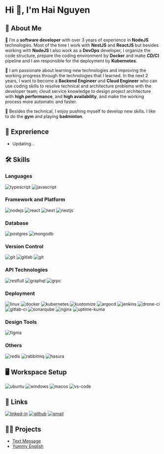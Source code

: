 # Hi 👋, I'm Hai Nguyen

## 🐯 About Me

🤘 I’m a **software developer** with over 3 years of experience in **NodeJS** technologies. Most of the time I work with **NestJS** and **ReactJS** but besides working with **NodeJS** I also work as a **DevOps** developer, I organize the code structure, prepare the coding environment by **Docker** and make **CD/CI** pipeline and I am responsible for the deployment by **Kubernetes**.

🚀 I am passionate about learning new technologies and improving the working progress through the technologies that I learned. In the next 2 years, I want to become a **Backend Engineer** and **Cloud Engineer** who can use coding skills to resolve technical and architecture problems with the developer team; cloud service knowledge to design project architecture with **high performance**, and **high availability**, and make the working process more automatic and faster.

💪 Besides the technical, I enjoy pushing myself to develop new skills. I like to do the **gym** and playing **badminton**.

## 🏅 Exprerience
- Updating...
## 🛠️ Skills

### Languages

![typescript](https://img.shields.io/badge/TypeScript-3178C6?style=for-the-badge&logo=typescript&logoColor=white)
![javascript](https://img.shields.io/badge/JavaScript-323330?style=for-the-badge&logo=javascript&logoColor=F7DF1E)

### Framework and Platform
![nodejs](https://img.shields.io/badge/Node.js-20232A?style=for-the-badge&logo=Node.js&logoColor=339933)
![react](https://img.shields.io/badge/React-20232A?style=for-the-badge&logo=react&logoColor=61DAFB)
![next](https://img.shields.io/badge/Next-000000?style=for-the-badge&logo=nextdotjs&logoColor=FFFFFF)
![nestjs](https://img.shields.io/badge/nestjs-0E0E10?style=for-the-badge&logo=nestjs&logoColor=E0234E)
### Database
![postgres](https://img.shields.io/badge/postgres-31648C?style=for-the-badge&logo=postgresql&logoColor=F7F7F7)
![mongodb](https://img.shields.io/badge/mongodb-118D4D?style=for-the-badge&logo=mongodb&logoColor=F7F7F7)
### Version Control
![git](https://img.shields.io/badge/git-F05033?style=for-the-badge&logo=git&logoColor=F7F7F7)
![gitlab](https://img.shields.io/badge/gitlab-E8EBEF?style=for-the-badge&logo=gitlab&logoColor=FC6D26)
![git](https://img.shields.io/badge/gitea-609926?style=for-the-badge&logo=gitea&logoColor=F7F7F7)
### API Technologies
![restfull](https://img.shields.io/badge/REST_api-0091CF?style=for-the-badge&logo=rest-api&logoColor=white)
![graphql](https://img.shields.io/badge/graphql-E10098?style=for-the-badge&logo=graphql&logoColor=white)
![grpc](https://img.shields.io/badge/grpc-2CA1AA?style=for-the-badge&logo=grpc&logoColor=white)
### Deployment
![linux](https://img.shields.io/badge/linux-FCC624?style=for-the-badge&logo=linux&logoColor=000000)
![docker](https://img.shields.io/badge/docker-2496ED?style=for-the-badge&logo=docker&logoColor=F7F7F7)
![kubernetes](https://img.shields.io/badge/kubernetes-326CE5?style=for-the-badge&logo=kubernetes&logoColor=F7F7F7)
![kustomize](https://img.shields.io/badge/kustomize-345299?style=for-the-badge&logo=kustomize&logoColor=FF6600)
![argocd](https://img.shields.io/badge/argocd-E8EBEF?style=for-the-badge&logo=argo&logoColor=EF7B4D)
![jenkins](https://img.shields.io/badge/jenkins-D24939?style=for-the-badge&logo=jenkins&logoColor=F7F7F7)
![drone-ci](https://img.shields.io/badge/drone_ci-1D3557?style=for-the-badge&logo=drone&logoColor=F7F7F7)
![gitlab-ci](https://img.shields.io/badge/gitlab_ci-E8EBEF?style=for-the-badge&logo=gitlab&logoColor=FC6D26)
![sonarqube](https://img.shields.io/badge/sonarqube-E8EBEF?style=for-the-badge&logo=sonarqube&logoColor=4E9BCD)
![nginx](https://img.shields.io/badge/nginx-009639?style=for-the-badge&logo=nginx&logoColor=F7F7F7)
![uptime-kuma](https://img.shields.io/badge/uptime_kuma-E8EBEF?style=for-the-badge&logo=uptime-kuma&logoColor=5CDD8B)
### Design Tools
![figma](https://img.shields.io/badge/figma-000000?style=for-the-badge&logo=figma&logoColor=white)
### Others
![redis](https://img.shields.io/badge/redis-DC382D?style=for-the-badge&logo=redis&logoColor=F7F7F7)
![rabbitmq](https://img.shields.io/badge/rabbitmq-FF6600?style=for-the-badge&logo=rabbitmq&logoColor=F7F7F7)
![hasura](https://img.shields.io/badge/hasura-E8EBEF?style=for-the-badge&logo=hasura&logoColor=1EB4D4)
## 🖥️ Workspace Setup
![ubuntu](https://img.shields.io/badge/ubuntu-E95420?style=for-the-badge&logo=ubuntu&logoColor=white)
![windows](https://img.shields.io/badge/Windows_10-0078D6?style=for-the-badge&logo=windows&logoColor=white)
![macos](https://img.shields.io/badge/macos-F0F0F0?style=for-the-badge&logo=macos&logoColor=000000)
![vs-code](https://img.shields.io/badge/VS_Code-007ACC?style=for-the-badge&logo=Visual-Studio-Code&logoColor=white)
## 🔗 Links
[![linked-in](https://img.shields.io/badge/Linked_In-0077B5?style=for-the-badge&logo=LinkedIn&logoColor=white)](https://www.linkedin.com/in/hai-nguyen-a34920252)
[![github](https://img.shields.io/badge/GitHub-000000?style=for-the-badge&logo=GitHub&logoColor=white)](https://github.com/hainguyenkt98)
[![gmail](https://img.shields.io/badge/Gmail-D14836?style=for-the-badge&logo=Gmail&logoColor=white)](mailto:hainguyenkt98@gmail.com)
## 👨‍💻 Projects
- [Text Message](./projects/text-message/README.md)
- [Yummy English](./projects/yummy-english/README.md)
